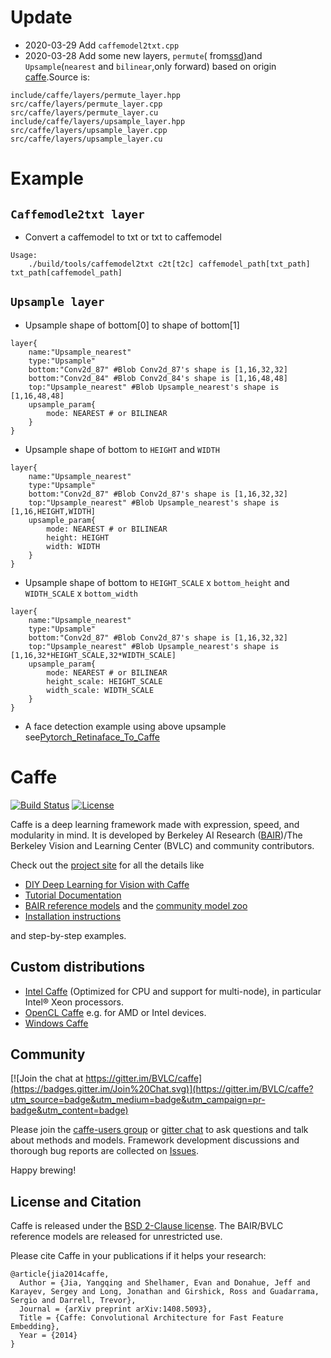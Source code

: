 # Update
- 2020-03-29 Add `caffemodel2txt.cpp` 
- 2020-03-28 Add some new layers, `permute`( from[ssd](https://github.com/weiliu89/caffe/tree/ssd))and `Upsample`(`nearest` and `bilinear`,only forward) based on origin [caffe](https://github.com/BVLC/caffe).Source is:
```
include/caffe/layers/permute_layer.hpp
src/caffe/layers/permute_layer.cpp
src/caffe/layers/permute_layer.cu
include/caffe/layers/upsample_layer.hpp
src/caffe/layers/upsample_layer.cpp
src/caffe/layers/upsample_layer.cu
```
# Example

## `Caffemodle2txt layer`

- Convert a caffemodel to txt or txt to caffemodel

```shell
Usage:
	./build/tools/caffemodel2txt c2t[t2c] caffemodel_path[txt_path] txt_path[caffemodel_path]
```

## `Upsample layer`

- Upsample shape of bottom[0] to shape of bottom[1]

```
layer{
    name:"Upsample_nearest"
    type:"Upsample"
    bottom:"Conv2d_87" #Blob Conv2d_87's shape is [1,16,32,32]
    bottom:"Conv2d_84" #Blob Conv2d_84's shape is [1,16,48,48]
    top:"Upsample_nearest" #Blob Upsample_nearest's shape is [1,16,48,48]
    upsample_param{
	    mode: NEAREST # or BILINEAR
    }
}
```

- Upsample shape of bottom to `HEIGHT` and `WIDTH`

```
layer{
    name:"Upsample_nearest"
    type:"Upsample"
    bottom:"Conv2d_87" #Blob Conv2d_87's shape is [1,16,32,32]
    top:"Upsample_nearest" #Blob Upsample_nearest's shape is [1,16,HEIGHT,WIDTH]
    upsample_param{
        mode: NEAREST # or BILINEAR
        height: HEIGHT
        width: WIDTH
    }
}
```


- Upsample shape of bottom to `HEIGHT_SCALE` x `bottom_height` and `WIDTH_SCALE` x `bottom_width`

```
layer{
    name:"Upsample_nearest"
    type:"Upsample"
    bottom:"Conv2d_87" #Blob Conv2d_87's shape is [1,16,32,32]
    top:"Upsample_nearest" #Blob Upsample_nearest's shape is [1,16,32*HEIGHT_SCALE,32*WIDTH_SCALE]
    upsample_param{
        mode: NEAREST # or BILINEAR
        height_scale: HEIGHT_SCALE
        width_scale: WIDTH_SCALE
    }
}
```
- A face detection example  using above upsample see[Pytorch_Retinaface_To_Caffe](https://github.com/jnulzl/Pytorch_Retinaface_To_Caffe/tree/master/toCaffe/models)


# Caffe

[![Build Status](https://travis-ci.org/BVLC/caffe.svg?branch=master)](https://travis-ci.org/BVLC/caffe)
[![License](https://img.shields.io/badge/license-BSD-blue.svg)](LICENSE)

Caffe is a deep learning framework made with expression, speed, and modularity in mind.
It is developed by Berkeley AI Research ([BAIR](http://bair.berkeley.edu))/The Berkeley Vision and Learning Center (BVLC) and community contributors.

Check out the [project site](http://caffe.berkeleyvision.org) for all the details like

- [DIY Deep Learning for Vision with Caffe](https://docs.google.com/presentation/d/1UeKXVgRvvxg9OUdh_UiC5G71UMscNPlvArsWER41PsU/edit#slide=id.p)
- [Tutorial Documentation](http://caffe.berkeleyvision.org/tutorial/)
- [BAIR reference models](http://caffe.berkeleyvision.org/model_zoo.html) and the [community model zoo](https://github.com/BVLC/caffe/wiki/Model-Zoo)
- [Installation instructions](http://caffe.berkeleyvision.org/installation.html)

and step-by-step examples.

## Custom distributions

 - [Intel Caffe](https://github.com/BVLC/caffe/tree/intel) (Optimized for CPU and support for multi-node), in particular Intel® Xeon processors.
- [OpenCL Caffe](https://github.com/BVLC/caffe/tree/opencl) e.g. for AMD or Intel devices.
- [Windows Caffe](https://github.com/BVLC/caffe/tree/windows)

## Community

[![Join the chat at https://gitter.im/BVLC/caffe](https://badges.gitter.im/Join%20Chat.svg)](https://gitter.im/BVLC/caffe?utm_source=badge&utm_medium=badge&utm_campaign=pr-badge&utm_content=badge)

Please join the [caffe-users group](https://groups.google.com/forum/#!forum/caffe-users) or [gitter chat](https://gitter.im/BVLC/caffe) to ask questions and talk about methods and models.
Framework development discussions and thorough bug reports are collected on [Issues](https://github.com/BVLC/caffe/issues).

Happy brewing!

## License and Citation

Caffe is released under the [BSD 2-Clause license](https://github.com/BVLC/caffe/blob/master/LICENSE).
The BAIR/BVLC reference models are released for unrestricted use.

Please cite Caffe in your publications if it helps your research:

    @article{jia2014caffe,
      Author = {Jia, Yangqing and Shelhamer, Evan and Donahue, Jeff and Karayev, Sergey and Long, Jonathan and Girshick, Ross and Guadarrama, Sergio and Darrell, Trevor},
      Journal = {arXiv preprint arXiv:1408.5093},
      Title = {Caffe: Convolutional Architecture for Fast Feature Embedding},
      Year = {2014}
    }
